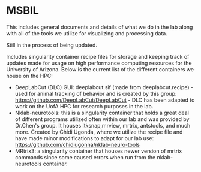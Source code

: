 # MSBIL
This includes general documents and details of what we do in the lab along with all of the tools we utilize for visualizing and processing data.

Still in the process of being updated.

Includes singularity container recipe files for storage and keeping track of updates made for usage on high performance computing resources for the University of Arizona.
Below is the current list of the different containers we house on the HPC:
- DeepLabCut (DLC) GUI: deeplabcut.sif (made from deeplabcut.recipe) - used for animal tracking of behavior and is created by this group: https://github.com/DeepLabCut/DeepLabCut
        - DLC has been adapted to work on the UofA HPC for research purposes in the lab. 
- Nklab-neurotools: this is a singularity container that holds a great deal of different programs utilized often within our lab and was provided by Dr.Chen's group. It houses itksnap,mrview, mrtrix, antstools, and much more. Created by Chidi Ugonda, where we utilize the recipe file and have made minor modifications to adapt for our lab use: https://github.com/chidiugonna/nklab-neuro-tools
- MRtrix3: a singularity container that houses newer version of mrtrix commands since some caused errors when run from the nklab-neurotools container. 
